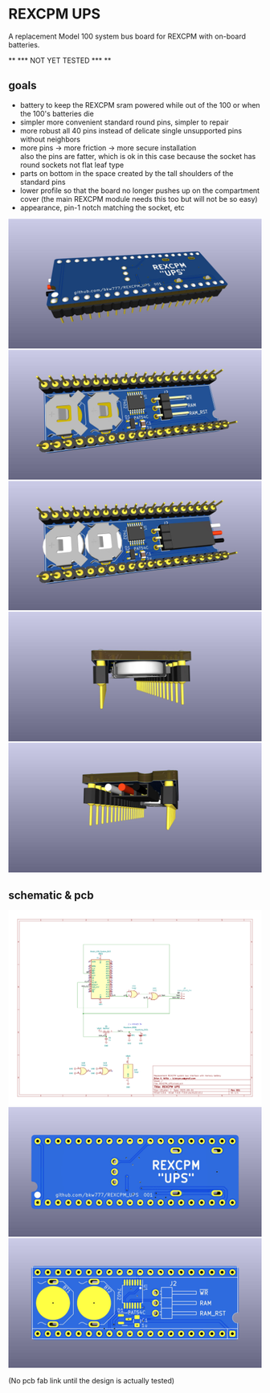# REXCPM UPS
A replacement Model 100 system bus board for REXCPM with on-board batteries.

** \*\*\* NOT YET TESTED \*\*\* **

## goals  
* battery to keep the REXCPM sram powered while out of the 100 or when the 100's batteries die  
* simpler more convenient standard round pins, simpler to repair  
* more robust all 40 pins instead of delicate single unsupported pins without neighbors  
* more pins -> more friction -> more secure installation  
  also the pins are fatter, which is ok in this case because the socket has round sockets not flat leaf type  
* parts on bottom in the space created by the tall shoulders of the standard pins  
* lower profile so that the board no longer pushes up on the compartment cover (the main REXCPM module needs this too but will not be so easy)  
* appearance, pin-1 notch matching the socket, etc

![](PCB/out/REXCPM_UPS_f.jpg)
![](PCB/out/REXCPM_UPS_b.jpg)
![](PCB/out/REXCPM_UPS_b_filled.jpg)
![](PCB/out/REXCPM_UPS_batt_end.jpg)
![](PCB/out/REXCPM_UPS_wire_end.jpg)

## schematic & pcb

![](PCB/out/REXCPM_UPS.svg)
![](PCB/out/REXCPM_UPS_top.jpg)
![](PCB/out/REXCPM_UPS_bottom.jpg)

(No pcb fab link until the design is actually tested)
<!--
PCB [PCBWAY](https://www.pcbway.com/project/shareproject/)  
BOM [DigiKey](https://www.digikey.com/short/)
-->
